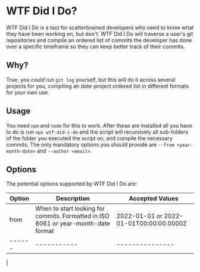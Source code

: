 # WTF Did I Do?
WTF Did I Do is a tool for scatterbrained developers who need to know what they have been working on, but don't.
WTF Did I Do will traverse a user's git repositories and compile an ordered list of commits the developer has done over a specific timeframe so they can keep better track of their commits.

## Why?
True, you *could* run `git log` yourself, but this will do it across several projects for you, compiling an date-project ordered list in different formats for your own use.

## Usage
You need `npm` and `node` for this to work. 
After these are installed all you have to do is run `npx wtf-did-i-do` and the script will recursively all sub-folders of the folder you executed the script on, and compile the necessary commits.
The only mandatory options you should provide are `--from <year-month-date>` and `--author <email>`.

## Options
The potential options supported by WTF Did I Do are:

| Option | Description | Accepted Values |
| -------| ----------- | --------------- |
| from   | When to start looking for commits. Formatted in ISO 8061 or year-month-date format | 2022-01-01 or 2022-01-01T00:00:00.0000Z |
| ------ | ----------- | --------------- |
| 
